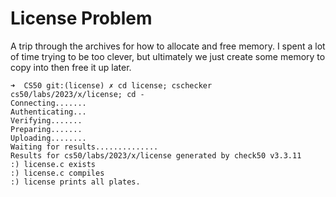 # License Problem

A trip through the archives for how to allocate and free memory. I spent a lot
of time trying to be too clever, but ultimately we just create some memory to
copy into then free it up later.

```
➜  CS50 git:(license) ✗ cd license; cschecker cs50/labs/2023/x/license; cd -
Connecting.......
Authenticating...
Verifying.......
Preparing.......
Uploading........
Waiting for results..............
Results for cs50/labs/2023/x/license generated by check50 v3.3.11
:) license.c exists
:) license.c compiles
:) license prints all plates.
```
